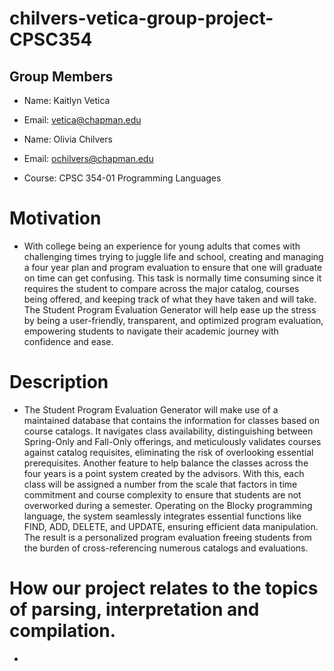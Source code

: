 # chilvers-vetica-group-project-CPSC354

## Group Members

* Name: Kaitlyn Vetica
* Email: vetica@chapman.edu

* Name: Olivia Chilvers 
* Email: ochilvers@chapman.edu

* Course: CPSC 354-01 Programming Languages

# Motivation

* With college being an experience for young adults that comes with challenging times trying to juggle life and school, creating and managing a four year plan and program evaluation to ensure that one will graduate on time can get confusing. This task is normally time consuming since it requires the student to compare across the major catalog, courses being offered, and keeping track of what they have taken and will take. The Student Program Evaluation Generator will help ease up the stress by being a user-friendly, transparent, and optimized program evaluation, empowering students to navigate their academic journey with confidence and ease.

# Description

* The Student Program Evaluation Generator will make use of a maintained database that contains the information for classes based on course catalogs. It navigates class availability, distinguishing between Spring-Only and Fall-Only offerings, and meticulously validates courses against catalog requisites, eliminating the risk of overlooking essential prerequisites. Another feature to help balance the classes across the four years is a point system created by the advisors. With this, each class will be assigned a number from the scale that factors in time commitment and course complexity to ensure that students are not overworked during a semester. Operating on the Blocky programming language, the system seamlessly integrates essential functions like FIND, ADD, DELETE, and UPDATE, ensuring efficient data manipulation. The result is a personalized program evaluation freeing students from the burden of cross-referencing numerous catalogs and evaluations.

# How our project relates to the topics of parsing, interpretation and compilation.

* 
